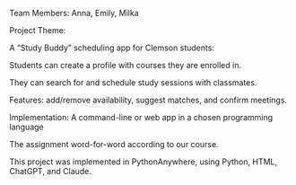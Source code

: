 Team Members: Anna, Emily, Milka

Project Theme:

A “Study Buddy” scheduling app for Clemson students:

Students can create a profile with courses they are enrolled in.

They can search for and schedule study sessions with classmates.

Features: add/remove availability, suggest matches, and confirm meetings.

Implementation: A command-line or web app in a chosen programming language

The assignment word-for-word according to our course.

This project was implemented in PythonAnywhere, using Python, HTML, ChatGPT, and Claude.

